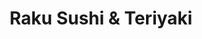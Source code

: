 ---
layout: place
title: Raku Sushi & Teriyaki
permalink: /california/santa-ana/raku-sushi-teriyaki.html
stateAbbr: CA
stateName: California
cityName: Santa Ana
seo:
  type: restaurant
  links: https://ramenmura.us/
place_id: ChIJb6T5E6nf3IARXFMMXvtHPgA
photos:
  - name: >-
      places/ChIJb6T5E6nf3IARXFMMXvtHPgA/photos/AeeoHcLka880uZVpZM-u6uhzDSvtEV-qvLdzivdx9vdwHfaNP-kXCKX3cUnT2CAmRBNtAdiNsYdV9_KrTqYB1v36kcDTumes_yAOm0Use6WK5molG2zJuEc25HRAWgaTiGLozHXiNWr0YsbRPw0NPyaCNlBlRoXoRVbjztkri5fBFIMMZ0LPrIouUz3mbQC7V0XdqECyXE3JyKMho9fDc33X6nObpo5HyzpV21adp5YyjULC9CFlolRV1U0nJiIK7gXNmO7sM8yDo6OX_QCaj1g8bs-zZb6FMHr63d5oB5yg5SJpEVd6L8DfF_9YbN5oF5dF1wo6D6GLhqpdTqyI4O8ugt79S-2chTa0T-x19ldQGQ45irwVFsl3-dzuHMtOJ1URHxronUXswbf7fdtiyQ03LLfXshl8v2vR2ounezFEHFw
    widthPx: 4032
    heightPx: 3024
    authorAttributions:
      - displayName: James Li
        uri: https://maps.google.com/maps/contrib/107584390553799801997
        photoUri: >-
          https://lh3.googleusercontent.com/a-/ALV-UjV1JDK5NdUTCkv347XfIJQkxA1Juy3Swv_2mDOc4TfVS0YhACGENg=s100-p-k-no-mo
    flagContentUri: >-
      https://www.google.com/local/imagery/report/?cb_client=maps_api_places.places_api&image_key=!1e10!2sCIHM0ogKEICAgICHnJX5DA&hl=en-US
    googleMapsUri: >-
      https://www.google.com/maps/place//data=!3m4!1e2!3m2!1sCIHM0ogKEICAgICHnJX5DA!2e10!4m2!3m1!1s0x80dcdfa913f9a46f:0x3e47fb5e0c535c
  - name: >-
      places/ChIJb6T5E6nf3IARXFMMXvtHPgA/photos/AeeoHcI9MryY1cBFqW5C4jAmYkxKoxP7_T8GvGqznH-7_s8SSlkAyjwRBSuU0IkOLpcJg0Nz2R-z3iODMbbpmwT8jQGNPcG6f3ja1C8YKHRC7bymFbk5phh_vcOzvrKG2gBekIjx7r7UonKIJCvIy1_YV_7kCB91rPLx99wcKCutBwDk7tPhjFHdt4_lINJ5VNqUnSx1uIa3lhzBRhjM-xdINnS8MWZk8Muq5ZdHae_PL39FNVyJkDOZwug6A4L07kntjYNm4DBBAXpiZW0nloHt9NaiP7urDZUBX5z5rBwZCNzShOerUgicHZ3tpTBMxT0qFZ2VImrgRWKhwPDVoDI0cJRmia4tDXr39THGxP5kxLeP3-SXcpD7aVNCmLPOlWKek_Ijiz3K-FbcfgZskWhXLUPV4xdY_P_Am8hAoow3BZEMlCev
    widthPx: 4032
    heightPx: 3024
    authorAttributions:
      - displayName: Ben Treves
        uri: https://maps.google.com/maps/contrib/115871869925147657914
        photoUri: >-
          https://lh3.googleusercontent.com/a-/ALV-UjX1-uwosFm0T1EQ16_tdUrz22vCDTRBeyJJDufRhPCb_C7qTOLKRw=s100-p-k-no-mo
    flagContentUri: >-
      https://www.google.com/local/imagery/report/?cb_client=maps_api_places.places_api&image_key=!1e10!2sCIHM0ogKEICAgICHzJzuxgE&hl=en-US
    googleMapsUri: >-
      https://www.google.com/maps/place//data=!3m4!1e2!3m2!1sCIHM0ogKEICAgICHzJzuxgE!2e10!4m2!3m1!1s0x80dcdfa913f9a46f:0x3e47fb5e0c535c
  - name: >-
      places/ChIJb6T5E6nf3IARXFMMXvtHPgA/photos/AeeoHcJjdZFd-Mn_MNCJO3hHIA_IpWqDBCaOK3lZ9V02kUcDX7ll5DPG8nhbg72R-w8BRWSOPkYmOry3Y-kwe4o7agilpXuZi7EjzR_8wOKcvphDrmRIcP7Lj1BGv_cZEuUk2Mi_79EAREx-OtSwGSaH2-v-MmUrrHgAuy5kPN5Iz4esORRWLudCArfSfxAVhlIlNujH5HymXhif9dkYH7qi1C9NCbgcTWU8Aegra1mbIMXLioh5qJyxAf6KHzUOhXPtqlTdgNteKZcplZzUNufxK35ldJGSQH_pXCGmRNzjY0l4GufvvUIWy9lIHBAo8m1FjDIezAOAtclZtqonrJap76chzeaNjtdFabcpvMZErKoN3D5KQL0WdHZUzoJ3WFOUZynfdkixV07-LoshUQFA3ThrgVfOo_RMvQmjgAdEF8g
    widthPx: 4032
    heightPx: 3024
    authorAttributions:
      - displayName: Ben Treves
        uri: https://maps.google.com/maps/contrib/115871869925147657914
        photoUri: >-
          https://lh3.googleusercontent.com/a-/ALV-UjX1-uwosFm0T1EQ16_tdUrz22vCDTRBeyJJDufRhPCb_C7qTOLKRw=s100-p-k-no-mo
    flagContentUri: >-
      https://www.google.com/local/imagery/report/?cb_client=maps_api_places.places_api&image_key=!1e10!2sCIHM0ogKEICAgICHzJy6Ug&hl=en-US
    googleMapsUri: >-
      https://www.google.com/maps/place//data=!3m4!1e2!3m2!1sCIHM0ogKEICAgICHzJy6Ug!2e10!4m2!3m1!1s0x80dcdfa913f9a46f:0x3e47fb5e0c535c
  - name: >-
      places/ChIJb6T5E6nf3IARXFMMXvtHPgA/photos/AeeoHcJdiOqSxFSkRt8l9f8gARFRoesA99HQQgul4ziZVgSmvM6BURD2JAtMtdDV7pxKW8vB5OTstiDyfJ6ai-2xzQ4644Z4c_v1tI9Apl9FeDdK25D_iuWnmsQdpNHerHy0BOkCmE0XBujF89YPj36WEhSTMdXahAhS-9EJnNc30-68q_zSuWBsWx6bFtZ6XRyR3RZuCHYl88Eqtxcrzr3TLNaKOjjtDjRXbiVm_WfSFKHfmLsU_g5BAelj1cuCF6B1ZeQ6gvnh2GZm06tZsfhPA6sdaKIZitnpQNtkntdBP0ddq549SQb6J42bimT_exlaJa2v_XH5ph3M7InfRsPIlBilLzh2nuXjEKcIr51rZDF10B0R3dlS0lpzO2xq0R1Us1XHXNk-XA1NHZsS6To7VGB07K0BYjdpq-jateC69dXcMEk
    widthPx: 4800
    heightPx: 3600
    authorAttributions:
      - displayName: Michele Karl
        uri: https://maps.google.com/maps/contrib/115521366866124860534
        photoUri: >-
          https://lh3.googleusercontent.com/a-/ALV-UjWV7ecKUKzmCAOJZCDij_8MjSaGUaPFbzSrvWnkTF1W5Iqr4qre=s100-p-k-no-mo
    flagContentUri: >-
      https://www.google.com/local/imagery/report/?cb_client=maps_api_places.places_api&image_key=!1e10!2sCIHM0ogKEICAgIDVraPFnAE&hl=en-US
    googleMapsUri: >-
      https://www.google.com/maps/place//data=!3m4!1e2!3m2!1sCIHM0ogKEICAgIDVraPFnAE!2e10!4m2!3m1!1s0x80dcdfa913f9a46f:0x3e47fb5e0c535c
  - name: >-
      places/ChIJb6T5E6nf3IARXFMMXvtHPgA/photos/AeeoHcLdZenl0CJE4nV2pi2RcoMMqZNu7QvGsvbp1CbbPRw1ofhmvABvg8naGYf0vINe_KeBak23UkqQKOcd7zxTfekkeCQXn6MGUDmj0Pv3GKeVlIEF8_XUKO1uH7sDWVv4ZsULFX0vtAT7-GwgvchT71CUbyInxWMF4kP23jud7oH-E2aniqLvJ3gPXlBIIck90wx1zzVjP-djsbLwe7QrZcLz2uRUHglT4n291IakBCwPRlev_6b4X8iO_slbALcInRdKcZkIH_TjXBnm_ztTCsJyxnmVwXdEDzvCwZhpcdQhhBX6K1sV3m6Wppl9XOv4H5saVWt0ua7u6dPO89-_qiMnhsH0HeXEXPFlquzEeUHJ2-Xj1j8BW1fjm7CSsY-vv03Cl7WsEY4WxtlJH8ImavEbBHxN3rM_97yH_otNEcI
    widthPx: 3024
    heightPx: 4032
    authorAttributions:
      - displayName: Greg P
        uri: https://maps.google.com/maps/contrib/104879958104125769441
        photoUri: >-
          https://lh3.googleusercontent.com/a/ACg8ocIhdBHd2L25V9Wwamy8eftaTiuAijYqv0dqjxU7LGLPT2feCg=s100-p-k-no-mo
    flagContentUri: >-
      https://www.google.com/local/imagery/report/?cb_client=maps_api_places.places_api&image_key=!1e10!2sCIHM0ogKEICAgIDr6NHTYA&hl=en-US
    googleMapsUri: >-
      https://www.google.com/maps/place//data=!3m4!1e2!3m2!1sCIHM0ogKEICAgIDr6NHTYA!2e10!4m2!3m1!1s0x80dcdfa913f9a46f:0x3e47fb5e0c535c
  - name: >-
      places/ChIJb6T5E6nf3IARXFMMXvtHPgA/photos/AeeoHcKn0NvmxiJJL1SlT8yK_NOiwo2F5ENpLCBTndBq9gy262VhtkE6gu5sLavwyeeUI4SByFCc7TcAcgCl9hh9cKDhzSuXirHdZvM3Z1IyLwYf1k5zz_YkqTfBDrShbPpe2mbQPA6H_ReTWLwHPftNHsVqOpCH6GWV1INgtnrFBsP8S_cVbH1X7ruQ0R5ed-qmg3DHsiDP07kTp51wS5BUPWCt6Kji2XmH2KNOhsL37056pfvDbCZfkSWUVbsFr_PSI10RXBug2xoYBK7llrwiYJV4qsYf1PPUP1145LwmScWOAdnPLJi8bgmCMdlj493YpwI6nOEVbU0NsnDmPV4S_x6jp8jQNfcW7ksPd6i0AUnMIGKwEfbg3q5b94bdVN7OiweFDHD0bncQWEOZze7Cl4K8NnhzCSy-SIuBAoOx6jmbZuM2
    widthPx: 3024
    heightPx: 4032
    authorAttributions:
      - displayName: Thaoブロング
        uri: https://maps.google.com/maps/contrib/101177615975318680588
        photoUri: >-
          https://lh3.googleusercontent.com/a-/ALV-UjXJmdB7gpcw69MflyjJKieMMPrO3veCiIdTD2H6ZxVaplmCvSP2=s100-p-k-no-mo
    flagContentUri: >-
      https://www.google.com/local/imagery/report/?cb_client=maps_api_places.places_api&image_key=!1e10!2sCIHM0ogKEICAgIDllvzgrAE&hl=en-US
    googleMapsUri: >-
      https://www.google.com/maps/place//data=!3m4!1e2!3m2!1sCIHM0ogKEICAgIDllvzgrAE!2e10!4m2!3m1!1s0x80dcdfa913f9a46f:0x3e47fb5e0c535c
  - name: >-
      places/ChIJb6T5E6nf3IARXFMMXvtHPgA/photos/AeeoHcK5bPtIQnuYl7UfP1O62mpRBgEf20vSMaWi8xLdTysvbd3qdd1MQAQinatrQoo4dDMxOtVanwres7lG8jIds-NSsqgNavwlCOAhImbnhJejFHV4gHhtX5Len-kmbrGzHSwxlBmxvWef-YJvIvh6PLTmbLpdyD8QUXKg8kqnKJezoKpWumZfcKEb_I4bDS2NioH3dZf2_X0uRBwYXUIs7DmlCqzpK4MLI7pyUSnuH4dz2Pa2KtPCWwU0GqJuVqbs72yQ0V8CA8xUAGZ_BkM77HF2IcqW6gSYIcEqo-ixP80U3cMUe1xeTlzlz4FAJMx5aMUZsQRJmgPrw-QVigi4V-hFHBds7HP68VihFIwY3kpXYb13WTOnuRMEeAjrnWrs03lvBJAbhhhnhyvyF4QMg_0ysX70XDMtaruU7_xiFXLrSnU
    widthPx: 4000
    heightPx: 1844
    authorAttributions:
      - displayName: THE GLAMOROUS VISUAL
        uri: https://maps.google.com/maps/contrib/104007375265593708962
        photoUri: >-
          https://lh3.googleusercontent.com/a-/ALV-UjW4QjHsGVIn_F0J70I3OANOsyZgTtlxHS-sABlVB-UwDpmYL5Zi=s100-p-k-no-mo
    flagContentUri: >-
      https://www.google.com/local/imagery/report/?cb_client=maps_api_places.places_api&image_key=!1e10!2sCIHM0ogKEICAgICR04HlgwE&hl=en-US
    googleMapsUri: >-
      https://www.google.com/maps/place//data=!3m4!1e2!3m2!1sCIHM0ogKEICAgICR04HlgwE!2e10!4m2!3m1!1s0x80dcdfa913f9a46f:0x3e47fb5e0c535c
  - name: >-
      places/ChIJb6T5E6nf3IARXFMMXvtHPgA/photos/AeeoHcJW0g1rm4EZC3W0F88mJ5xKxSymLQpHg-xggOBNUnLLJCa2ICr0r_ycQ2P7Bt2W3fvZxLgaakga-oEVbGmmPsa3P-tqBX_f-3wOY954RA6VKDm64jHMshieo7oe8Grwy1maKBNqKupTrn9Rg6NLg86cqoUF8pflz0tLzLKZBDBGpRcQHwAwxhUY-MUNgoSB9W5g-k6YPfK6C8UOmjrfWZAwQ6k-C5Mreh5Y_648Hi6LaGANLB1BpoxfygntlVi80l0847RMdqpq9EM26iTNWgtOEBgUKzrmMxILhM0Oa9QBQXxN7mqPyzoNpkmDckhheGAQ383nGh4RzVLR3ZXzNhg9jE3kraaDPRYvBNVMLMYI6taoo812zjFOOLMpl3AnFJ53i37GeIWP6hIiujYXxGGd0vC6wY9a1y_w5EhpAq0
    widthPx: 3024
    heightPx: 4032
    authorAttributions:
      - displayName: Ben Treves
        uri: https://maps.google.com/maps/contrib/115871869925147657914
        photoUri: >-
          https://lh3.googleusercontent.com/a-/ALV-UjX1-uwosFm0T1EQ16_tdUrz22vCDTRBeyJJDufRhPCb_C7qTOLKRw=s100-p-k-no-mo
    flagContentUri: >-
      https://www.google.com/local/imagery/report/?cb_client=maps_api_places.places_api&image_key=!1e10!2sCIHM0ogKEICAgICHzJzuag&hl=en-US
    googleMapsUri: >-
      https://www.google.com/maps/place//data=!3m4!1e2!3m2!1sCIHM0ogKEICAgICHzJzuag!2e10!4m2!3m1!1s0x80dcdfa913f9a46f:0x3e47fb5e0c535c
  - name: >-
      places/ChIJb6T5E6nf3IARXFMMXvtHPgA/photos/AeeoHcKDnSzYgAuxKXjip4GjbyIgkHqpZilYFPgsO9Dv-86AQ1YKJ-fuRfU9z9JwEkgJu7B8WthXZKF2zMaVIOfQzEfPKOxS6o_kWVKX2HIEwZwbcoQ1mUH_QfMIlJAtQOf2aqZ8-BsFXbP_Dxup1g7BgIqaSuM95cmbDn9WqfNsfe_8NvsSvkrfUSGwzrITpW5GlUNynlfC9vfhnCRRYwGJ5OC09g9CV5A01PKXDAqO0VsrfycstvKdf7mfDxoqYZT-OdMFkxOgjwddBqCx2Hjvd4zPBXZSVv07zvGafyBKUQexeacxeo7oiNHAFs3Evpgt1cmSluyUWaw_UTpv2oV0JSYBzcgswHG9RWUzEx3p6ZRg_ZWQxvV3TN1Zg6R4bfrZRLLb7qqYJZuEeYNa8NU_9PMY3XqELXZhbSzjK8wAWEtv3RBu
    widthPx: 4032
    heightPx: 3024
    authorAttributions:
      - displayName: 奇哥
        uri: https://maps.google.com/maps/contrib/117683694968662046833
        photoUri: >-
          https://lh3.googleusercontent.com/a-/ALV-UjVydFnvVV06H0Q3vDQoM0a1m-a5SrI5T8Kv5Jnh9O-z5s4oXmod=s100-p-k-no-mo
    flagContentUri: >-
      https://www.google.com/local/imagery/report/?cb_client=maps_api_places.places_api&image_key=!1e10!2sCIHM0ogKEICAgIDr4Lb3kQE&hl=en-US
    googleMapsUri: >-
      https://www.google.com/maps/place//data=!3m4!1e2!3m2!1sCIHM0ogKEICAgIDr4Lb3kQE!2e10!4m2!3m1!1s0x80dcdfa913f9a46f:0x3e47fb5e0c535c
  - name: >-
      places/ChIJb6T5E6nf3IARXFMMXvtHPgA/photos/AeeoHcJsM_ldSc-ECb3CRT9Rz2CkjaSQp7ULWF4trc8zHOl33SS5vMITwzexsS_nN9Z4FwsO_W6AvPq3-e3KD9mdiTDr2OnmNs2yXWdo71LK_UclhzPR2yHAYIRsGd7M9TVRLYrwuEscSLGgeHk_FoMiEvucUzPfh7_j1uFoy4LzVyIeS5GnJjn_rqOIHIEo_Twr7TdAwqUXKoZu-nR9V8IJslHYsbPwPxvFovvMy3WrsFf1H5XW6PG7f8A2GTpto6JlVbB14dpUPu_ViW0IztPIC_5frFeQIK_ej-nKWmc7sUpa06-RYd7REanKwXPeur2vTK-gCz3BS2MRAq8jgkyT3k6ekjv7mDU4IsI9ex6Y84IBrDcNFZYTtYv5Qx5SNm2Iwtu2buhcBm0iSv6Vj_xGLiRmDj85ihdV3IqR_DdHKrRWQd4
    widthPx: 1080
    heightPx: 1920
    authorAttributions:
      - displayName: Thien Tran
        uri: https://maps.google.com/maps/contrib/102410299998184393882
        photoUri: >-
          https://lh3.googleusercontent.com/a-/ALV-UjVrIC9XAQ44jrYTp3wL9am-MfEZE9eeCRJpBLQQijVcnOlZj9BPPg=s100-p-k-no-mo
    flagContentUri: >-
      https://www.google.com/local/imagery/report/?cb_client=maps_api_places.places_api&image_key=!1e10!2sCIHM0ogKEICAgIDxyf-k-wE&hl=en-US
    googleMapsUri: >-
      https://www.google.com/maps/place//data=!3m4!1e2!3m2!1sCIHM0ogKEICAgIDxyf-k-wE!2e10!4m2!3m1!1s0x80dcdfa913f9a46f:0x3e47fb5e0c535c
address: 3941 S Bristol St, Santa Ana, CA 92704, USA
street: 3941 S Bristol St
city: Santa Ana
state: CA
zip: '92704'
country: USA
neighborhood: South Coast Metro
latitude: '33.694668'
longitude: '-117.883841'
accessibility_options:
  wheelchairAccessibleParking: true
  wheelchairAccessibleEntrance: true
  wheelchairAccessibleRestroom: true
  wheelchairAccessibleSeating: true
business_status: OPERATIONAL
name: Raku Sushi & Teriyaki
google_maps_links:
  directionsUri: >-
    https://www.google.com/maps/dir//''/data=!4m7!4m6!1m1!4e2!1m2!1m1!1s0x80dcdfa913f9a46f:0x3e47fb5e0c535c!3e0
  placeUri: https://maps.google.com/?cid=17530593496290140
  writeAReviewUri: >-
    https://www.google.com/maps/place//data=!4m3!3m2!1s0x80dcdfa913f9a46f:0x3e47fb5e0c535c!12e1
  reviewsUri: >-
    https://www.google.com/maps/place//data=!4m4!3m3!1s0x80dcdfa913f9a46f:0x3e47fb5e0c535c!9m1!1b1
  photosUri: >-
    https://www.google.com/maps/place//data=!4m3!3m2!1s0x80dcdfa913f9a46f:0x3e47fb5e0c535c!10e5
primary_type: Japanese Restaurant
opening_hours:
  regular: null
  current: null
secondary_opening_hours:
  regular:
    weekdayDescriptions: null
    type: null
  current:
    weekdayDescriptions: null
    type: null
phone: (714) 689-3295
price_level: PRICE_LEVEL_MODERATE
price_range: $10 &ndash; $20
rating: '4.6'
rating_count: 0
website: https://ramenmura.us/
description: >-
  About Raku Sushi & Teriyaki in Santa Ana, CA$$$In Santa Ana, CA, Raku Sushi &
  Teriyaki delivers a laid-back vibe perfect for enjoying fresh Japanese flavors
  in a welcoming setting. This spot specializes in comforting dishes like sushi,
  teriyaki, and ramen, making it a go-to choice for casual meals that blend
  simplicity with satisfying tastes. With accessible features and convenient
  parking, it's designed to accommodate a variety of diners seeking everyday
  Japanese favorites. The menu highlights a range of options that pair well with
  the area's vibrant dining scene, appealing to those exploring sushi spots
  nearby. Overall, it stands out as a reliable option for anyone craving
  authentic yet approachable Japanese cuisine in a neighborhood-friendly
  atmosphere.
generative_summary: >-
  About Raku Sushi & Teriyaki in Santa Ana, CA$$$In Santa Ana, CA, Raku Sushi &
  Teriyaki delivers a laid-back vibe perfect for enjoying fresh Japanese flavors
  in a welcoming setting. This spot specializes in comforting dishes like sushi,
  teriyaki, and ramen, making it a go-to choice for casual meals that blend
  simplicity with satisfying tastes. With accessible features and convenient
  parking, it's designed to accommodate a variety of diners seeking everyday
  Japanese favorites. The menu highlights a range of options that pair well with
  the area's vibrant dining scene, appealing to those exploring sushi spots
  nearby. Overall, it stands out as a reliable option for anyone craving
  authentic yet approachable Japanese cuisine in a neighborhood-friendly
  atmosphere.
generative_disclosure: Summarized by AI using the Grok-3-Mini model.
reviews:
  - name: >-
      places/ChIJb6T5E6nf3IARXFMMXvtHPgA/reviews/ChdDSUhNMG9nS0VJQ0FnSUM3MS1tMm9BRRAB
    relativePublishTimeDescription: 7 months ago
    rating: 2
    text:
      text: >-
        This place is an absolute disgrace. They are *not* ADA compliant—my
        wheelchair couldn't even get through the door. When I reported it to the
        ADA, we still tried to give them a chance, asking if they could
        accommodate us at the outdoor table. But instead of being helpful, they
        made us wait while they phoned someone, just to decide whether they
        could even serve us outside.


        We chose to be patient and understanding, but that was clearly a
        mistake. After a ridiculous wait, they finally agreed to seat us, only
        to botch our order completely. We ordered two black ramens and a
        tonkatsu ramen, but they managed to give us something we didn’t order,
        and what we did get was bland, missing all the extras we paid for—bok
        choy, extra mushrooms, extra noodles.


        To top it all off, the bill was over $100, and we were treated like an
        inconvenience the entire time. The server was visibly angry, glaring at
        us throughout the meal.


        The only saving grace was the sushi, which was excellent. But honestly,
        who cares when everything else—ramen, service, and accessibility—was a
        total disaster? This place is not worth your time or money.
      languageCode: en
    originalText:
      text: >-
        This place is an absolute disgrace. They are *not* ADA compliant—my
        wheelchair couldn't even get through the door. When I reported it to the
        ADA, we still tried to give them a chance, asking if they could
        accommodate us at the outdoor table. But instead of being helpful, they
        made us wait while they phoned someone, just to decide whether they
        could even serve us outside.


        We chose to be patient and understanding, but that was clearly a
        mistake. After a ridiculous wait, they finally agreed to seat us, only
        to botch our order completely. We ordered two black ramens and a
        tonkatsu ramen, but they managed to give us something we didn’t order,
        and what we did get was bland, missing all the extras we paid for—bok
        choy, extra mushrooms, extra noodles.


        To top it all off, the bill was over $100, and we were treated like an
        inconvenience the entire time. The server was visibly angry, glaring at
        us throughout the meal.


        The only saving grace was the sushi, which was excellent. But honestly,
        who cares when everything else—ramen, service, and accessibility—was a
        total disaster? This place is not worth your time or money.
      languageCode: en
    authorAttribution:
      displayName: D
      uri: https://www.google.com/maps/contrib/103408562988029252994/reviews
      photoUri: >-
        https://lh3.googleusercontent.com/a-/ALV-UjX_7j83JF8M1wXdB2eP-a2xUQrtQDb0EVT5OE_9G_Lo_r7dzmpZCg=s128-c0x00000000-cc-rp-mo-ba4
    publishTime: '2024-08-18T23:52:15.187573Z'
    flagContentUri: >-
      https://www.google.com/local/review/rap/report?postId=ChdDSUhNMG9nS0VJQ0FnSUM3MS1tMm9BRRAB&d=17924085&t=1
    googleMapsUri: >-
      https://www.google.com/maps/reviews/data=!4m6!14m5!1m4!2m3!1sChdDSUhNMG9nS0VJQ0FnSUM3MS1tMm9BRRAB!2m1!1s0x80dcdfa913f9a46f:0x3e47fb5e0c535c
  - name: >-
      places/ChIJb6T5E6nf3IARXFMMXvtHPgA/reviews/ChZDSUhNMG9nS0VJQ0FnSURWcmFQRmJBEAE
    relativePublishTimeDescription: a year ago
    rating: 3
    text:
      text: >-
        Americanized sushi. They used a lot of minced fish which it is a sign of
        not the best quality in the fish, however the fish tasted fresh. The
        rolls were falling apart, not a good sign either. The waitress forgot a
        plate we ordered, never brought napkins for the table nor chopsticks, I
        had to grab those from other tables. Brought the bill but didn’t come to
        pick up the card, so I had to take it to them.
      languageCode: en
    originalText:
      text: >-
        Americanized sushi. They used a lot of minced fish which it is a sign of
        not the best quality in the fish, however the fish tasted fresh. The
        rolls were falling apart, not a good sign either. The waitress forgot a
        plate we ordered, never brought napkins for the table nor chopsticks, I
        had to grab those from other tables. Brought the bill but didn’t come to
        pick up the card, so I had to take it to them.
      languageCode: en
    authorAttribution:
      displayName: Michele Karl
      uri: https://www.google.com/maps/contrib/115521366866124860534/reviews
      photoUri: >-
        https://lh3.googleusercontent.com/a-/ALV-UjWV7ecKUKzmCAOJZCDij_8MjSaGUaPFbzSrvWnkTF1W5Iqr4qre=s128-c0x00000000-cc-rp-mo-ba4
    publishTime: '2023-12-15T00:10:45.452088Z'
    flagContentUri: >-
      https://www.google.com/local/review/rap/report?postId=ChZDSUhNMG9nS0VJQ0FnSURWcmFQRmJBEAE&d=17924085&t=1
    googleMapsUri: >-
      https://www.google.com/maps/reviews/data=!4m6!14m5!1m4!2m3!1sChZDSUhNMG9nS0VJQ0FnSURWcmFQRmJBEAE!2m1!1s0x80dcdfa913f9a46f:0x3e47fb5e0c535c
  - name: >-
      places/ChIJb6T5E6nf3IARXFMMXvtHPgA/reviews/ChdDSUhNMG9nS0VJQ0FnSUN2OGE3dWh3RRAB
    relativePublishTimeDescription: 3 months ago
    rating: 5
    text:
      text: >-
        Nice little Japanese restaurant with ramen, sushi and teriyaki. Friendly
        service and great prices. I had the spicy tankatsu ramen and a
        California roll. Both were very tasty. Recommended.
      languageCode: en
    originalText:
      text: >-
        Nice little Japanese restaurant with ramen, sushi and teriyaki. Friendly
        service and great prices. I had the spicy tankatsu ramen and a
        California roll. Both were very tasty. Recommended.
      languageCode: en
    authorAttribution:
      displayName: Greg Ong
      uri: https://www.google.com/maps/contrib/113433446880160067787/reviews
      photoUri: >-
        https://lh3.googleusercontent.com/a/ACg8ocJ79FHt993ARVRCxRV3hSqYlEN-s1YD4zMujbmEgMVsHKWNTw=s128-c0x00000000-cc-rp-mo-ba4
    publishTime: '2024-12-21T20:11:22.633875Z'
    flagContentUri: >-
      https://www.google.com/local/review/rap/report?postId=ChdDSUhNMG9nS0VJQ0FnSUN2OGE3dWh3RRAB&d=17924085&t=1
    googleMapsUri: >-
      https://www.google.com/maps/reviews/data=!4m6!14m5!1m4!2m3!1sChdDSUhNMG9nS0VJQ0FnSUN2OGE3dWh3RRAB!2m1!1s0x80dcdfa913f9a46f:0x3e47fb5e0c535c
  - name: >-
      places/ChIJb6T5E6nf3IARXFMMXvtHPgA/reviews/ChdDSUhNMG9nS0VJQ0FnSUNSaTdfZnFRRRAB
    relativePublishTimeDescription: 2 years ago
    rating: 5
    text:
      text: >-
        We went there with my wife for lunch and it was amazing. Very delicious
        sushi. It’s a small cute place with great sushi. Highly recommend it. We
        ordered Backed salmon, spicy crunchy roll and crunchy dragon roll. The
        only issue I had was that the way the restaurant is situated you get a
        lot of sun light into the store. It was a bit blinding lol. But that’s
        okay, for this food I will go and have sushi with my sun glasses.
      languageCode: en
    originalText:
      text: >-
        We went there with my wife for lunch and it was amazing. Very delicious
        sushi. It’s a small cute place with great sushi. Highly recommend it. We
        ordered Backed salmon, spicy crunchy roll and crunchy dragon roll. The
        only issue I had was that the way the restaurant is situated you get a
        lot of sun light into the store. It was a bit blinding lol. But that’s
        okay, for this food I will go and have sushi with my sun glasses.
      languageCode: en
    authorAttribution:
      displayName: Shahbaz Salehi
      uri: https://www.google.com/maps/contrib/107638223507944417757/reviews
      photoUri: >-
        https://lh3.googleusercontent.com/a-/ALV-UjWsbgr6SmAPEhFmhmcaR78qqYW_wrDDZL7lwNuJ2NTZt_LiQl41=s128-c0x00000000-cc-rp-mo-ba6
    publishTime: '2023-04-10T18:02:16.481546Z'
    flagContentUri: >-
      https://www.google.com/local/review/rap/report?postId=ChdDSUhNMG9nS0VJQ0FnSUNSaTdfZnFRRRAB&d=17924085&t=1
    googleMapsUri: >-
      https://www.google.com/maps/reviews/data=!4m6!14m5!1m4!2m3!1sChdDSUhNMG9nS0VJQ0FnSUNSaTdfZnFRRRAB!2m1!1s0x80dcdfa913f9a46f:0x3e47fb5e0c535c
  - name: >-
      places/ChIJb6T5E6nf3IARXFMMXvtHPgA/reviews/ChZDSUhNMG9nS0VJQ0FnSURsbHZ6Z2RBEAE
    relativePublishTimeDescription: a year ago
    rating: 4
    text:
      text: >-
        Came in for dinner. The place was pretty empty. Didn’t catch the name of
        my server but she was great! The server is kind and knowledgeable.
        Ordered the Spicy Ramen and a spicy roll.
      languageCode: en
    originalText:
      text: >-
        Came in for dinner. The place was pretty empty. Didn’t catch the name of
        my server but she was great! The server is kind and knowledgeable.
        Ordered the Spicy Ramen and a spicy roll.
      languageCode: en
    authorAttribution:
      displayName: Thaoブロング
      uri: https://www.google.com/maps/contrib/101177615975318680588/reviews
      photoUri: >-
        https://lh3.googleusercontent.com/a-/ALV-UjXJmdB7gpcw69MflyjJKieMMPrO3veCiIdTD2H6ZxVaplmCvSP2=s128-c0x00000000-cc-rp-mo-ba4
    publishTime: '2023-12-01T20:06:47.275150Z'
    flagContentUri: >-
      https://www.google.com/local/review/rap/report?postId=ChZDSUhNMG9nS0VJQ0FnSURsbHZ6Z2RBEAE&d=17924085&t=1
    googleMapsUri: >-
      https://www.google.com/maps/reviews/data=!4m6!14m5!1m4!2m3!1sChZDSUhNMG9nS0VJQ0FnSURsbHZ6Z2RBEAE!2m1!1s0x80dcdfa913f9a46f:0x3e47fb5e0c535c
review_summary: >-
  Insights from Recent Feedback$$$Visitors often highlight the tasty sushi and
  ramen at this Japanese eatery, with many enjoying flavorful rolls and hearty
  bowls that hit the spot for a casual meal. While some note occasional service
  hiccups like order mix-ups, the overall experience leans positive thanks to
  friendly staff and solid portions that keep things affordable and satisfying.
  Folks appreciate the fresh ingredients and variety, making it a solid pick for
  groups or families looking for dependable sushi options close by. Despite a
  few mentions of minor accessibility challenges, the consensus is that the
  food's quality shines through, encouraging repeat visits for those seeking
  top-rated Japanese dishes. In the end, it's a welcoming place where the
  highlights in taste and value make it worth checking out for anyone hunting
  for great sushi near Santa Ana.
review_disclosure: Summarized by AI using the Grok-3-Mini model.
parking_options:
  freeParkingLot: true
  freeStreetParking: true
  valetParking: false
payment_options:
  acceptsCreditCards: true
  acceptsDebitCards: true
  acceptsCashOnly: false
  acceptsNfc: true
allow_dogs: null
curbside_pickup: null
delivery: true
dine_in: true
good_for_children: true
good_for_groups: null
good_for_sports: null
live_music: false
menu_for_children: null
outdoor_seating: null
reservable: null
restroom: true
serves_beer: null
serves_breakfast: null
serves_brunch: null
serves_cocktails: null
serves_coffee: null
serves_dinner: true
serves_dessert: null
serves_lunch: true
serves_vegetarian_food: null
serves_wine: null
takeout: true
update_category: pro
places_description: null

---
